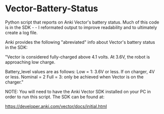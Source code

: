 # Vector-Battery-Status
Python script that reports on Anki Vector's battery status.   Much of this code is in the SDK  - - I reformated output to improve readability and to ultimately create a log file.

Anki provides the following "abreviated" info about Vector's battery status in the SDK:

"Vector is considered fully-charged above 4.1 volts. At 3.6V, the robot is approaching low charge.

Battery_level values are as follows:
Low = 1: 3.6V or less. If on charger, 4V or less.
Nominal = 2
Full = 3: only be achieved when Vector is on the charger."


NOTE:  You will need to have the Anki Vector SDK installed on your PC in order to run this script.  The SDK can be found at:

https://developer.anki.com/vector/docs/initial.html
